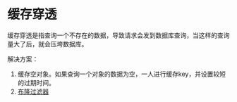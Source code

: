 # 缓存穿透
缓存穿透是指查询一个不存在的数据，导致请求会发到数据库查询，当这样的查询量大了后，就会压垮数据库。

解决方案：
1. 缓存空对象。如果查询一个对象的数据为空，一人进行缓存key，并设置较短的过期时间。
2. [布隆过滤器](../../编程/数据结构与算法/布隆过滤器.md)